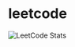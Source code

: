 # leetcode
![LeetCode Stats](https://leetcard.jacoblin.cool/zeater2322?theme=light&font=Tiro%20Gurmukhi&ext=heatmap)
